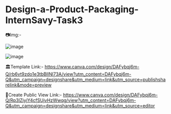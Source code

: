 # Design-a-Product-Packaging-InternSavy-Task3
📷Img:-

![image](https://github.com/freinddeepti/Design-a-Product-Packaging-InternServy-Task3/assets/142092029/7e6a2e1d-551b-40e7-880c-ebd70d41ceaf)

![image](https://github.com/freinddeepti/Design-a-Product-Packaging-InternServy-Task3/assets/142092029/5f054961-772f-4bbd-b544-ae9c84114dea)

🏛️Template Link:-
https://www.canva.com/design/DAFybqj6m-Q/rb6vt9zdo1e3tbBlINl73A/view?utm_content=DAFybqj6m-Q&utm_campaign=designshare&utm_medium=link&utm_source=publishsharelink&mode=preview

📢Create Public View Link:-
https://www.canva.com/design/DAFybqj6m-Q/Rp3lZiyjY4cfSUjvHzWwqg/view?utm_content=DAFybqj6m-Q&utm_campaign=designshare&utm_medium=link&utm_source=editor
